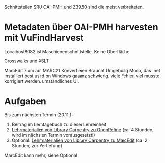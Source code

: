 
Schnittstellen SRU OAI-PMH und Z39.50 sind die meist verbreiteten.
<!-- FOLIEN:
    Z39.50 (Library of Congress) Braucht Software
    SRU - Search/Retrieve via URL (Library of Congress) geht via browser 
    OAI-PMH - Open Archives Initiative Protocol for Metadata Harvesting (Open Archives Initiative) geht via browser

Note:

    Z39.50 ist sehr alt, aber immer noch im Einsatz. Meist wird das modernere SRU als Ergänzung angeboten.
    Während Z39.50 und SRU sich besonders für Live-Abfragen oder gezielten Datenabruf mit vielen Parametern eignet, zielt OAI-PMH vor allem auf größere Datenabzüge und regelmäßige Aktualisierungen.
    Das Schöne an SRU und OAI-PMH ist, dass die Anfragen als Internetadresse (URL) zusammengestellt werden können und direkt über den Browser ohne Zusatzsoftware aufrufbar sind.
-->
# Metadaten über OAI-PMH harvesten mit VuFindHarvest
Localhost8082 ist Maschienenschnittstelle. Keine Oberfläche


Crosswalks und XSLT
<!--
    Crosswalks
        Gängiger Begriff, um die Konvertierung von einem Metadatenstandard in einen anderen zu beschreiben.
        Beispiel: MARC21 zu Dublin Core.
        Der “Crosswalk” beinhaltet Regeln wie Elemente und Werte zugeordnet/verändert werden müssen (sog. Mapping).
        Im Idealfall verlustfrei, aber meist keine 1:1-Zuordnung möglich.
    XSLT
        Programmiersprache zur Transformation von XML-Dokumenten (W3C Empfehlung, 1999)
        Literaturempfehlung für Einstieg in XSLT: https://programminghistorian.org/en/lessons/transforming-xml-with-xsl
-->

MarcEdit 7 um auf MARC21 Konvertieren
Braucht Umgebung Mono, das .net installiert
best used on Windows
gaaanz schwierig. viele Fehler. viel musste korrigiert werden. umständliches UI.

# Aufgaben

Bis zum nächsten Termin (20.11.):

1. Beitrag im Lerntagebuch zu dieser Lehreinheit
2. [Lehrmaterialien von Library Carpentry zu OpenRefine](https://librarycarpentry.org/lc-open-refine/) (ca. 4 Stunden, wird im nächsten Termin vorausgesetzt!)
3. Optional: [Lehrmaterialien von Library Carpentry zu MarcEdit](https://librarycarpentry.org/lc-marcedit/01-introduction/index.html) (ca. 2 Stunden, zur Vertiefung)

MarcEdit kann mehr, siehe Optional
